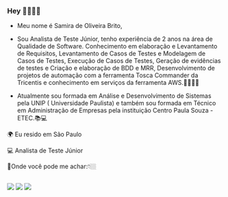### Hey 👋🙋🏾‍♀️

- Meu nome é Samira de Oliveira Brito,

- Sou Analista de Teste Júnior, tenho experiência de 2 anos na área de Qualidade de Software. Conhecimento em elaboração e Levantamento de Requisitos, Levantamento de Casos de Testes e Modelagem de Casos de Testes, Execução de Casos de Testes, Geração de evidências de testes e Criação e elaboração de BDD e MRR, Desenvolvimento de projetos de automação com a ferramenta Tosca Commander da Tricentis e conhecimento em serviços da ferramenta AWS.👩🏾‍💻✅

- Atualmente sou formada em Análise e Desenvolvimento de Sistemas pela UNIP ( Universidade Paulista) e também sou formada em Técnico em Administração de Empresas pela instituição Centro Paula Souza - ETEC.📚💻


🌍 Eu resido em São Paulo

💻 Analista de Teste Júnior 

📌Onde você pode me achar:👇🏼

##


<div> 
  <a href="https://www.instagram.com/samy.oliveira_/" target="_blank"><img src="https://img.shields.io/badge/-Instagram-%23E4405F?style=for-the-badge&logo=instagram&logoColor=white" target="_blank"></a>  
  <a href="https://api.whatsapp.com/send?phone=5511965386860" target="_blank"><img src="https://img.shields.io/badge/WhatsApp-25D366?style=for-the-badge&logo=whatsapp&logoColor=white" target="_blank"></a> 
  <a href="https://www.linkedin.com/in/samira-de-oliveira-brito-/" target="_blank"><img src="https://img.shields.io/badge/-LinkedIn-%230077B5?style=for-the-badge&logo=linkedin&logoColor=white" target="_blank"></a> 
</div>
